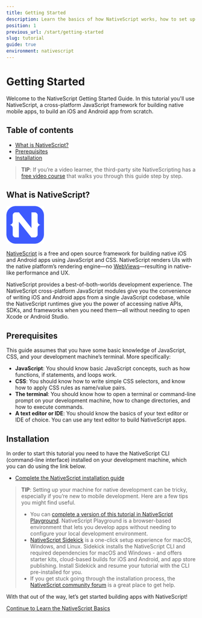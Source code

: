 ```yaml
---
title: Getting Started
description: Learn the basics of how NativeScript works, how to set up your system, and how to create your first app
position: 1
previous_url: /start/getting-started
slug: tutorial
guide: true
environment: nativescript
---
```


# Getting Started

Welcome to the NativeScript Getting Started Guide. In this tutorial you'll use NativeScript, a cross-platform JavaScript framework for building native mobile apps, to build an iOS and Android app from scratch.

## Table of contents

- [What is NativeScript?](#01-what-is-nativescript)
- [Prerequisites](#02-prerequisites)
- [Installation](#03-installation)

> **TIP**: If you’re a video learner, the third-party site NativeScripting has a [free video course](https://nativescripting.com/course/nativescript-core-getting-started-guide) that walks you through this guide step by step.

## What is NativeScript?

<div class="intro-box">
  <img src="/img/cli-getting-started/angular/chapter0/NativeScript_logo.png" class="plain" style="height: 100px;" alt="NativeScript logo">
  <p><a href="https://www.nativescript.org/">NativeScript</a> is a free and open source framework for building native iOS and Android apps using JavaScript and CSS. NativeScript renders UIs with the native platform’s rendering engine—no <a href="http://developer.telerik.com/featured/what-is-a-webview/">WebViews</a>—resulting in native-like performance and UX.</p>
</div>

NativeScript provides a best-of-both-worlds development experience. The NativeScript cross-platform JavaScript modules give you the convenience of writing iOS and Android apps from a single JavaScript codebase, while the NativeScript runtimes give you the power of accessing native APIs, SDKs, and frameworks when you need them—all without needing to open Xcode or Android Studio.

## Prerequisites

This guide assumes that you have some basic knowledge of JavaScript, CSS, and your development machine’s terminal. More specifically:

* **JavaScript**: You should know basic JavaScript concepts, such as how functions, if statements, and loops work.
* **CSS**: You should know how to write simple CSS selectors, and know how to apply CSS rules as name/value pairs.
* **The terminal**: You should know how to open a terminal or command-line prompt on your development machine, how to change directories, and how to execute commands.
* **A text editor or IDE**: You should know the basics of your text editor or IDE of choice. You can use any text editor to build NativeScript apps.

## Installation

In order to start this tutorial you need to have the NativeScript CLI (command-line interface) installed on your development machine, which you can do using the link below.

* [Complete the NativeScript installation guide](/start/quick-setup)

> **TIP**: Setting up your machine for native development can be tricky, especially if you’re new to mobile development. Here are a few tips you might find useful.
> * You can [complete a version of this tutorial in NativeScript Playground](https://play.nativescript.org/?template=groceries-js&tutorial=groceries-js). NativeScript Playground is a browser-based environment that lets you develop apps without needing to configure your local development environment.
> * [NativeScript Sidekick](https://www.nativescript.org/nativescript-sidekick) is a one-click setup experience for macOS, Windows, and Linux. Sidekick installs the NativeScript CLI and required dependencies for macOS and Windows - and offers starter kits, cloud-based builds for iOS and Android, and app store publishing. Install Sidekick and resume your tutorial with the CLI pre-installed for you.
> * If you get stuck going through the installation process, the [NativeScript community forum](https://discourse.nativescript.org/c/getting-started) is a great place to get help.

With that out of the way, let’s get started building apps with NativeScript!

<div class="next-chapter-link-container">
  <a href="chapter-1">Continue to Learn the NativeScript Basics</a>
</div>
